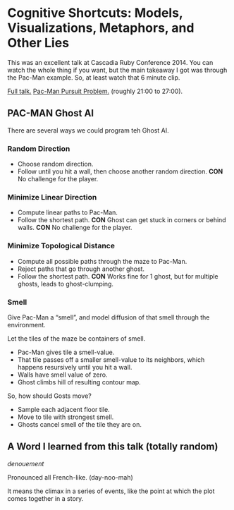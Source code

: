 
# Cognitive Shortcuts: Models, Visualizations, Metaphors, and Other Lies
This was an excellent talk at Cascadia Ruby Conference 2014. You can watch the whole thing if you want, but the main takeaway I got was through the Pac-Man example. So, at least watch that 6 minute clip.

[Full talk.](https://youtu.be/35wXNdmcvIs)
[Pac-Man Pursuit Problem.](https://youtu.be/35wXNdmcvIs?t=20m51s) (roughly 21:00 to 27:00).


## PAC-MAN Ghost AI
There are several ways we could program teh Ghost AI.
### Random Direction
* Choose random direction.
* Follow until you hit a wall, then choose another random direction.
**CON** No challenge for the player.

### Minimize Linear Direction
* Compute linear paths to Pac-Man.
* Follow the shortest path.
**CON** Ghost can get stuck in corners or behind walls.
**CON** No challenge for the player.

### Minimize Topological Distance
* Compute all possible paths through the maze to Pac-Man.
* Reject paths that go through another ghost.
* Follow the shortest path.
**CON** Works fine for 1 ghost, but for multiple ghosts, leads to ghost-clumping.

### Smell
Give Pac-Man a “smell”, and model diffusion of that smell through the environment.

Let the tiles of the maze be containers of smell.

* Pac-Man gives tile a smell-value.
* That tile passes off a smaller smell-value to its neighbors, which happens resursively until you hit a wall.
* Walls have smell value of zero.
* Ghost climbs hill of resulting contour map.

So, how should Gosts move?
* Sample each adjacent floor tile.
* Move to tile with strongest smell.
* Ghosts cancel smell of the tile they are on.

## A Word I learned from this talk (totally random)
_denouement_

Pronounced all French-like. (day-noo-mah)

It means the climax in a series of events, like the point at which the plot comes together in a story.